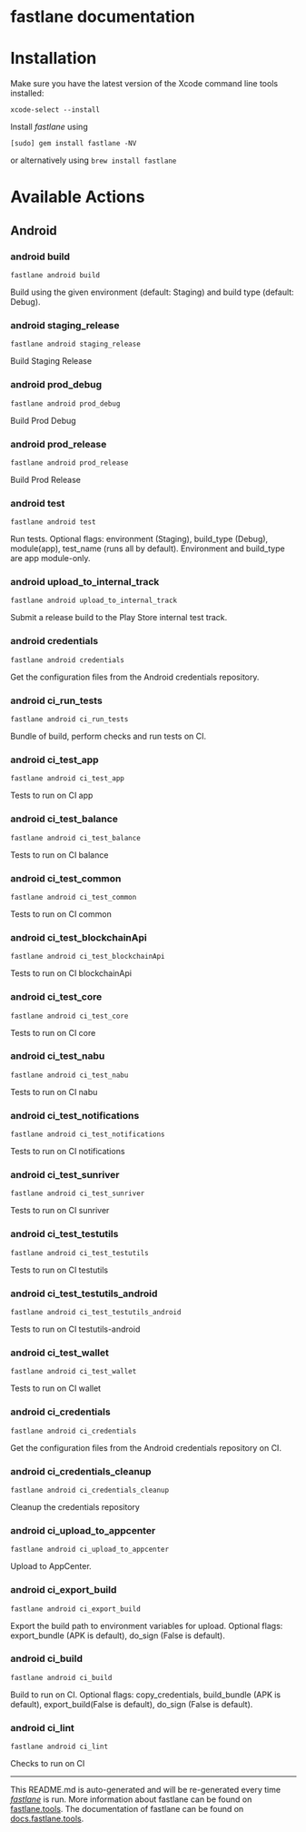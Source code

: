 fastlane documentation
================
# Installation

Make sure you have the latest version of the Xcode command line tools installed:

```
xcode-select --install
```

Install _fastlane_ using
```
[sudo] gem install fastlane -NV
```
or alternatively using `brew install fastlane`

# Available Actions
## Android
### android build
```
fastlane android build
```
Build using the given environment (default: Staging) and build type (default: Debug).
### android staging_release
```
fastlane android staging_release
```
Build Staging Release
### android prod_debug
```
fastlane android prod_debug
```
Build Prod Debug
### android prod_release
```
fastlane android prod_release
```
Build Prod Release
### android test
```
fastlane android test
```
Run tests. Optional flags: environment (Staging), build_type (Debug), module(app), test_name (runs all by default). Environment and build_type are app module-only.
### android upload_to_internal_track
```
fastlane android upload_to_internal_track
```
Submit a release build to the Play Store internal test track.
### android credentials
```
fastlane android credentials
```
Get the configuration files from the Android credentials repository.
### android ci_run_tests
```
fastlane android ci_run_tests
```
Bundle of build, perform checks and run tests on CI.
### android ci_test_app
```
fastlane android ci_test_app
```
Tests to run on CI app
### android ci_test_balance
```
fastlane android ci_test_balance
```
Tests to run on CI balance
### android ci_test_common
```
fastlane android ci_test_common
```
Tests to run on CI common
### android ci_test_blockchainApi
```
fastlane android ci_test_blockchainApi
```
Tests to run on CI blockchainApi
### android ci_test_core
```
fastlane android ci_test_core
```
Tests to run on CI core
### android ci_test_nabu
```
fastlane android ci_test_nabu
```
Tests to run on CI nabu
### android ci_test_notifications
```
fastlane android ci_test_notifications
```
Tests to run on CI notifications
### android ci_test_sunriver
```
fastlane android ci_test_sunriver
```
Tests to run on CI sunriver
### android ci_test_testutils
```
fastlane android ci_test_testutils
```
Tests to run on CI testutils
### android ci_test_testutils_android
```
fastlane android ci_test_testutils_android
```
Tests to run on CI testutils-android
### android ci_test_wallet
```
fastlane android ci_test_wallet
```
Tests to run on CI wallet
### android ci_credentials
```
fastlane android ci_credentials
```
Get the configuration files from the Android credentials repository on CI.
### android ci_credentials_cleanup
```
fastlane android ci_credentials_cleanup
```
Cleanup the credentials repository
### android ci_upload_to_appcenter
```
fastlane android ci_upload_to_appcenter
```
Upload to AppCenter.
### android ci_export_build
```
fastlane android ci_export_build
```
Export the build path to environment variables for upload. Optional flags: export_bundle (APK is default), do_sign (False is default).
### android ci_build
```
fastlane android ci_build
```
Build to run on CI. Optional flags: copy_credentials, build_bundle (APK is default), export_build(False is default), do_sign (False is default).
### android ci_lint
```
fastlane android ci_lint
```
Checks to run on CI

----

This README.md is auto-generated and will be re-generated every time [_fastlane_](https://fastlane.tools) is run.
More information about fastlane can be found on [fastlane.tools](https://fastlane.tools).
The documentation of fastlane can be found on [docs.fastlane.tools](https://docs.fastlane.tools).
